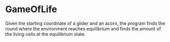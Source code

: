 # GameOfLife
Given the starting coordinate of a glider and an acorn, the program finds the round where the environment reaches equilibrium and finds the amount of the living cells at the equilibrium state. 

